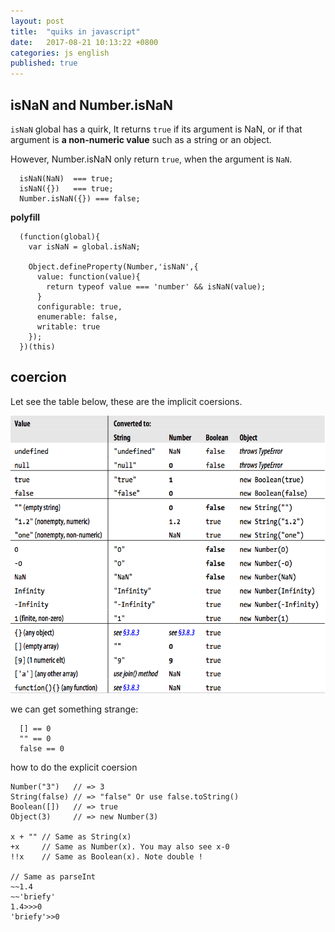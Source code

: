 ```yaml
---
layout: post
title:  "quiks in javascript"
date:   2017-08-21 10:13:22 +0800
categories: js english
published: true
---
```


## isNaN and Number.isNaN

`isNaN` global has a quirk,
It returns `true` if its argument is NaN,
or if that argument is **a non-numeric value** such as a string or an object.

However, Number.isNaN only return `true`,
when the argument is `NaN`.

```
  isNaN(NaN)  === true;
  isNaN({})   === true;
  Number.isNaN({}) === false;
```

**polyfill**
```
  (function(global){
    var isNaN = global.isNaN;

    Object.defineProperty(Number,'isNaN',{
      value: function(value){
        return typeof value === 'number' && isNaN(value);
      }
      configurable: true,
      enumerable: false,
      writable: true
    });
  })(this)
```


## coercion

Let see the table below, these are  the implicit coersions.


![image](/assets/img/coersion-table-js.png)

we can get something strange:

```
  [] == 0
  "" == 0
  false == 0
```

how to do the explicit coersion

```
Number("3")   // => 3
String(false) // => "false" Or use false.toString()
Boolean([])   // => true
Object(3)     // => new Number(3)

x + "" // Same as String(x)
+x     // Same as Number(x). You may also see x-0
!!x    // Same as Boolean(x). Note double !

// Same as parseInt
~~1.4
~~'briefy'
1.4>>>0
'briefy'>>0
```


